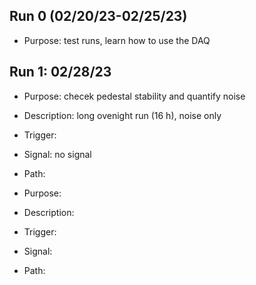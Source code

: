 ## Run 0 (02/20/23-02/25/23)
- Purpose: test runs, learn how to use the DAQ
## Run 1: 02/28/23
- Purpose: checek pedestal stability and quantify noise
- Description: long ovenight run (16 h), noise only
- Trigger: 
- Signal: no signal
- Path: 




- Purpose: 
- Description: 
- Trigger:
- Signal:
- Path: 
